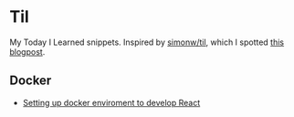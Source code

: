 # Til

My Today I Learned snippets. Inspired by [simonw/til](https://github.com/simonw/til), which I spotted [this blogpost](https://simonwillison.net/2020/Jul/10/self-updating-profile-readme/).

## Docker
- [Setting up docker enviroment to develop React](https://github.com/alminisl/Til/blob/master/Docker/Docker%20dev%20enviroment.md)
